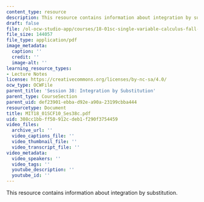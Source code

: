 ```yaml
---
content_type: resource
description: This resource contains information about integration by substitution.
draft: false
file: /ol-ocw-studio-app/courses/18-01sc-single-variable-calculus-fall-2010/308cc1bbff50912cdeb1f290f3754459_MIT18_01SCF10_Ses38c.pdf
file_size: 144057
file_type: application/pdf
image_metadata:
  caption: ''
  credit: ''
  image-alt: ''
learning_resource_types:
- Lecture Notes
license: https://creativecommons.org/licenses/by-nc-sa/4.0/
ocw_type: OCWFile
parent_title: 'Session 38: Integration by Substitution'
parent_type: CourseSection
parent_uid: def23901-ebba-d92e-a90a-23199cbba444
resourcetype: Document
title: MIT18_01SCF10_Ses38c.pdf
uid: 308cc1bb-ff50-912c-deb1-f290f3754459
video_files:
  archive_url: ''
  video_captions_file: ''
  video_thumbnail_file: ''
  video_transcript_file: ''
video_metadata:
  video_speakers: ''
  video_tags: ''
  youtube_description: ''
  youtube_id: ''
---
```

This resource contains information about integration by substitution.